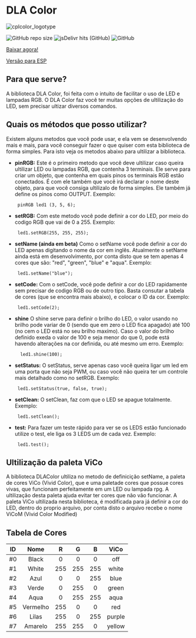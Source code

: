 # DLA Color
![cplcolor_logotype](https://user-images.githubusercontent.com/72569409/102688100-29cae600-41d3-11eb-9aa1-93bd714abf41.png)

![GitHub repo size](https://img.shields.io/github/repo-size/guilhermeoliveiralopes/dlacolor?color=ff6464&label=size)
![jsDelivr hits (GitHub)](https://img.shields.io/jsdelivr/gh/hm/guilhermeoliveiralopes/dlacolor?color=6bff87&label=downloads)
![GitHub](https://img.shields.io/github/license/guilhermeoliveiralopes/dlacolor?color=6ebdff)

[Baixar agora!](https://github.com/guilhermeoliveiralopes/dlacolor/releases)

[Versão para ESP](https://github.com/guilhermeoliveiralopes/dlespcolor/)

## Para que serve?
 A biblioteca DLA Color, foi feita com o intuito de facilitar o uso de LED e lampadas RGB. O DLA Color faz você ter muitas opções de ultilização do LED, sem precisar ultizar diversos comandos.
## Quais os métodos que posso utilizar?
 Existem alguns metodos que você pode usar, e ela vem se desenvolvendo mais e mais, para você conseguir fazer o que quiser com esta biblioteca de forma simples. Para isto veja os metodos abaixo para ultilizar a biblioteca.

 * **pinRGB:** Este é o primeiro metodo que você deve ultilizar caso queira ultilizar LED ou lampadas RGB, que contenha 3 terminais. Ele serve para criar um objeto, que contenha em quais pinos os terminais RGB estão conectados. É com ele também que você irá declarar o nome deste objeto, para que você consiga ultilizalo de forma simples. Ele também já define os pinos como OUTPUT. Exemplo:

        pinRGB led1 (3, 5, 6);

 * **setRGB:** Com este metodo você pode definir a cor do LED, por meio do codigo RGB que vai de 0 a 255. Exemplo:
 
        led1.setRGB(255, 255, 255);
 
 * **setName (ainda em beta)** Como o setName você pode definir a cor do LED apenas digitando o nome da cor em inglês. Atualmente o setName ainda está em desenvolvimento, por conta disto que se tem apenas 4 cores que são: "red", "green", "blue" e "aqua". Exemplo:
 
        led1.setName("blue");

 * **setCode:** Com o setCode, você pode definir a cor do LED rapidamente sem precisar de codigo RGB ou de outro tipo. Basta consutar a tabela de cores (que se encontra mais abaixo), e colocar o ID da cor. Exemplo:

        led1.setCode(2);
* **shine** O shine serve para definir o brilho do LED, o valor usando no brilho pode variar de 0 (sendo que em zero o LED fica apagado) até 100 (no cem o LED está no seu brilho maxímo). Caso o valor do brilho definido exeda o valor de 100 e seja menor do que 0, pode está havendo alterações na cor definida, ou até mesmo um erro. Exemplo:

        led1.shine(100);
 * **setStatus:** O setStatus, serve apenas caso você queira ligar um led em uma porta que não seja PWM, ou caso você não queira ter um controle mais detalhado como no setRGB. Exemplo:

        led1.setStatus(true, false, true);

 * **setClean:** O setClean, faz com que o LED se apague totalmente. Exemplo:

        led1.setClean();

 * **test:** Para fazer um teste rápido para ver se os LEDS estão funcionado utilize o test, ele liga os 3 LEDS um de cada vez. Exemplo:

        led1.test();

 ## Ultilização da paleta ViCo
 A biblioteca DLAColor ultiliza no metodo de definicição setName, a paleta de cores ViCo (Vivid Color), que e uma paletade cores que possue cores vivas, que funcionam perfeitamente em um LED ou lampada rpg. A ultilização desta paleta ajuda evitar ter cores que não vão funcionar.
 A paleta ViCo ultilizada nesta biblioteca, é modificada para já definir a cor do LED, dentro do proprio arquivo, por conta disto o arquivo recebe o nome ViCoM (Vivid Color Modified)

 ## Tabela de Cores

ID | Nome | R | G | B | ViCo
:---: | :---: | :---: | :---: | :---: | :---:
#0 | Black | 0 | 0 | 0 | off
#1 | White | 255 | 255 | 255 | white
#2 | Azul | 0 | 0 | 255 | blue
#3 | Verde | 0 | 255 | 0 | green
#4 | Aqua | 0 | 255 | 255 | aqua
#5 | Vermelho | 255 | 0 | 0 | red
#6 | Lilas | 255 | 0 | 255 | purple
#7 | Amarelo | 255 | 255 | 0 | yellow
